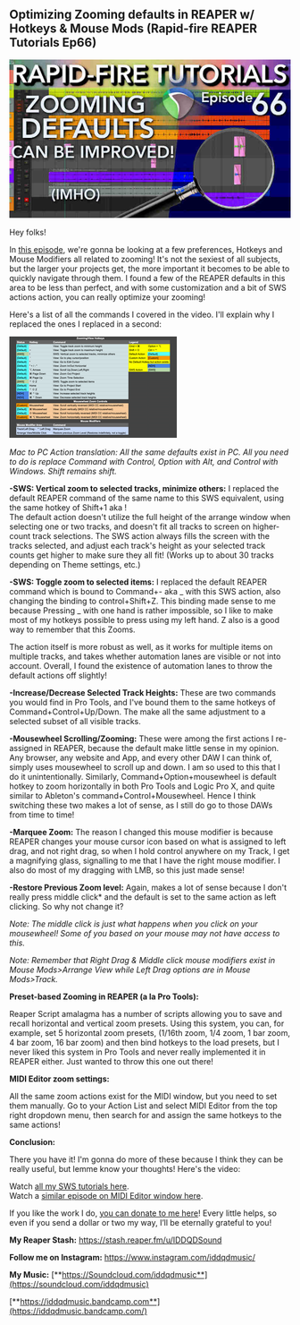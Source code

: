 ## Optimizing Zooming defaults in REAPER w/ Hotkeys & Mouse Mods (Rapid-fire REAPER Tutorials Ep66)

![](/blog/rfrt/66/109.jpg)

Hey folks!

In [this episode](https://youtu.be/kjwI342Vklk), we're gonna be looking at a few preferences, Hotkeys and Mouse Modifiers all related to zooming! It's not the sexiest of all subjects, but the larger your projects get, the more important it becomes to be able to quickly navigate through them. I found a few of the REAPER defaults in this area to be less than perfect, and with some customization and a bit of SWS actions action, you can really optimize your zooming!

Here's a list of all the commands I covered in the video. I'll explain why I replaced the ones I replaced in a second:

![](/blog/rfrt/66/110.png)

_Mac to PC Action translation: All the same defaults exist in PC. All you need to do is replace Command with Control, Option with Alt, and Control with Windows. Shift remains shift._

**-SWS: Vertical zoom to selected tracks, minimize others:**
I replaced the default REAPER command of the same name to this SWS equivalent, using the same hotkey of Shift+1 aka !  
 The default action doesn't utilize the full height of the arrange window when selecting one or two tracks, and doesn't fit all tracks to screen on higher-count track selections. The SWS action always fills the screen with the tracks selected, and adjust each track's height as your selected track counts get higher to make sure they all fit! (Works up to about 30 tracks depending on Theme settings, etc.)

**-SWS: Toggle zoom to selected items:**
I replaced the default REAPER command which is bound to Command+- aka _ with this SWS action, also changing the binding to control+Shift+Z. This binding made sense to me because Pressing _ with one hand is rather impossible, so I like to make most of my hotkeys possible to press using my left hand. Z also is a good way to remember that this Zooms.

The action itself is more robust as well, as it works for multiple items on multiple tracks, and takes whether automation lanes are visible or not into account. Overall, I found the existence of automation lanes to throw the default actions off slightly!

**-Increase/Decrease Selected Track Heights:**
These are two commands you would find in Pro Tools, and I've bound them to the same hotkeys of Command+Control+Up/Down. The make all the same adjustment to a selected subset of all visible tracks.

**-Mousewheel Scrolling/Zooming:**
These were among the first actions I re-assigned in REAPER, because the default make little sense in my opinion. Any browser, any website and App, and every other DAW I can think of, simply uses mousewheel to scroll up and down. I am so used to this that I do it unintentionally. Similarly, Command+Option+mousewheel is default hotkey to zoom horizontally in both Pro Tools and Logic Pro X, and quite similar to Ableton's command+Control+Mousewheel. Hence I think switching these two makes a lot of sense, as I still do go to those DAWs from time to time!

**-Marquee Zoom:** The reason I changed this mouse modifier is because REAPER changes your mouse cursor icon based on what is assigned to left drag, and not right drag, so when I hold control anywhere on my Track, I get a magnifying glass, signalling to me that I have the right mouse modifier. I also do most of my dragging with LMB, so this just made sense!

**-Restore Previous Zoom level:** Again, makes a lot of sense because I don't really press middle click\* and the default is set to the same action as left clicking. So why not change it?

_Note: The middle click is just what happens when you click on your mousewheel! Some of you based on your mouse may not have access to this._

_Note: Remember that Right Drag & Middle click mouse modifiers exist in Mouse Mods>Arrange View while Left Drag options are in Mouse Mods>Track._

**Preset-based Zooming in REAPER (a la Pro Tools):**

Reaper Script amalagma has a number of scripts allowing you to save and recall horizontal and vertical zoom presets. Using this system, you can, for example, set 5 horizontal zoom presets, (1/16th zoom, 1/4 zoom, 1 bar zoom, 4 bar zoom, 16 bar zoom) and then bind hotkeys to the load presets, but I never liked this system in Pro Tools and never really implemented it in REAPER either. Just wanted to throw this one out there!

**MIDI Editor zoom settings:**

All the same zoom actions exist for the MIDI window, but you need to set them manually. Go to your Action List and select MIDI Editor from the top right dropdown menu, then search for and assign the same hotkeys to the same actions!

**Conclusion:**

There you have it! I'm gonna do more of these because I think they can be really useful, but lemme know your thoughts! Here's the video:

<youtube id="kjwI342Vklk"></youtube>

Watch [all my SWS tutorials here](https://www.youtube.com/watch?v=PQAaAN6AI0I&list=PLjvmrOUg3J0pEil4PDHyupUI-9MQwsPmd).  
Watch a [similar episode on MIDI Editor window here](https://youtu.be/0Ch9hLZBh5M).

If you like the work I do, [you can donate to me here](http://www.buymeacoffee.com/iddqdsound)! Every little helps, so even if you send a dollar or two my way, I’ll be eternally grateful to you!

**My Reaper Stash:** <https://stash.reaper.fm/u/IDDQDSound>

**Follow me on Instagram:** <https://www.instagram.com/iddqdmusic/>

**My Music:** [**https://Soundcloud.com/iddqdmusic**](https://soundcloud.com/iddqdmusic)

[ ](https://soundcloud.com/iddqdmusic) [**https://iddqdmusic.bandcamp.com**](https://iddqdmusic.bandcamp.com/)  


